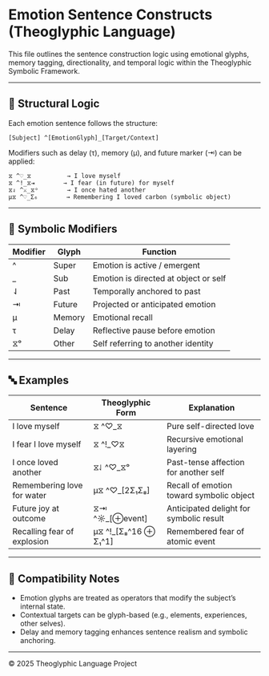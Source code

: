 # Emotion Sentence Constructs (Theoglyphic Language)

This file outlines the sentence construction logic using emotional glyphs, memory tagging, directionality, and temporal logic within the Theoglyphic Symbolic Framework.

---

## 🧠 Structural Logic

Each emotion sentence follows the structure:

```
[Subject] ^[EmotionGlyph]_[Target/Context]
```

Modifiers such as delay (τ), memory (μ), and future marker (⇥) can be applied:

```
⧖ ^♡_⧖          → I love myself  
⧖ ^!_⧖⇥        → I fear (in future) for myself  
⧖⇃ ^⚔_⧖ᵒ        → I once hated another  
μ⧖ ^♡_Σ₆        → Remembering I loved carbon (symbolic object)
```

---

## 🔁 Symbolic Modifiers

| Modifier | Glyph  | Function                                  |
|----------|--------|-------------------------------------------|
| ^        | Super  | Emotion is active / emergent              |
| _        | Sub    | Emotion is directed at object or self     |
| ⇃        | Past   | Temporally anchored to past               |
| ⇥        | Future | Projected or anticipated emotion          |
| μ        | Memory | Emotional recall                          |
| τ        | Delay  | Reflective pause before emotion           |
| ⧖ᵒ       | Other  | Self referring to another identity        |

---

## 🔤 Examples

| Sentence                        | Theoglyphic Form            | Explanation                                 |
|---------------------------------|-----------------------------|---------------------------------------------|
| I love myself                   | ⧖ ^♡_⧖                    | Pure self-directed love                     |
| I fear I love myself            | ⧖ ^!_♡⧖                  | Recursive emotional layering                |
| I once loved another            | ⧖⇃ ^♡_⧖ᵒ                | Past-tense affection for another self       |
| Remembering love for water      | μ⧖ ^♡_[2Σ₁Σ₈]             | Recall of emotion toward symbolic object    |
| Future joy at outcome           | ⧖⇥ ^☼_[⊕event]            | Anticipated delight for symbolic result     |
| Recalling fear of explosion     | μ⧖ ^!_[Σ₈^16 ⊕ Σ₁^1]       | Remembered fear of atomic event             |

---

## 🧩 Compatibility Notes

- Emotion glyphs are treated as operators that modify the subject’s internal state.
- Contextual targets can be glyph-based (e.g., elements, experiences, other selves).
- Delay and memory tagging enhances sentence realism and symbolic anchoring.

---

© 2025 Theoglyphic Language Project
